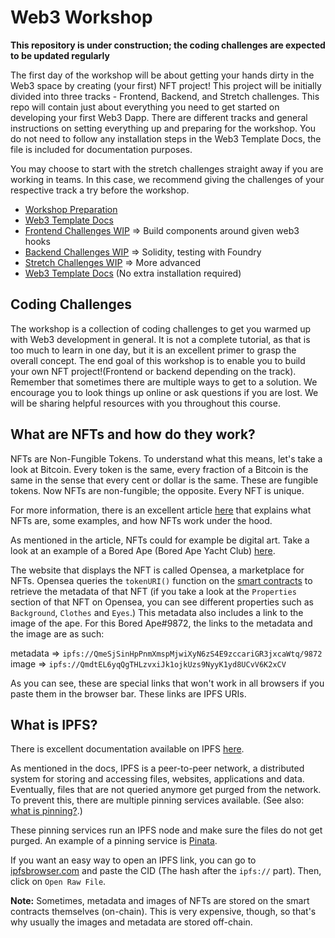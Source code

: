 # Web3 Workshop

**This repository is under construction; the coding challenges are expected to be updated regularly**

The first day of the workshop will be about getting your hands dirty in the Web3 space by creating (your first) NFT project! This project will be initially divided into three tracks - Frontend, Backend, and Stretch challenges. This repo will contain just about everything you need to get started on developing your first Web3 Dapp. There are different tracks and general instructions on setting everything up and preparing for the workshop. You do not need to follow any installation steps in the Web3 Template Docs, the file is included for documentation purposes.

You may choose to start with the stretch challenges straight away if you are working in teams. In this case, we recommend giving the challenges of your respective track a try before the workshop.

- [Workshop Preparation](Workshop-Preparation.md)
- [Web3 Template Docs](Web3-Template.md)
- [Frontend Challenges WIP](Frontend-Challenges.md) => Build components around given web3 hooks
- [Backend Challenges WIP](Backend-Challenges.md) => Solidity, testing with Foundry
- [Stretch Challenges WIP]() => More advanced
- [Web3 Template Docs](Web3-Template.md) (No extra installation required)

## Coding Challenges

The workshop is a collection of coding challenges to get you warmed up with Web3 development in general. It is not a complete tutorial, as that is too much to learn in one day, but it is an excellent primer to grasp the overall concept. The end goal of this workshop is to enable you to build your own NFT project!(Frontend or backend depending on the track). Remember that sometimes there are multiple ways to get to a solution. We encourage you to look things up online or ask questions if you are lost. We will be sharing helpful resources with you throughout this course.

## What are NFTs and how do they work?

NFTs are Non-Fungible Tokens. To understand what this means, let's take a look at Bitcoin. Every token is the same, every fraction of a Bitcoin is the same in the sense that every cent or dollar is the same. These are fungible tokens. Now NFTs are non-fungible; the opposite. Every NFT is unique.

For more information, there is an excellent article [here](https://ethereum.org/en/nft/) that explains what NFTs are, some examples, and how NFTs work under the hood.

As mentioned in the article, NFTs could for example be digital art. Take a look at an example of a Bored Ape (Bored Ape Yacht Club) [here](https://opensea.io/assets/ethereum/0xbc4ca0eda7647a8ab7c2061c2e118a18a936f13d/9872).

The website that displays the NFT is called Opensea, a marketplace for NFTs. Opensea queries the `tokenURI()` function on the [smart contracts](https://ethereum.org/en/smart-contracts/) to retrieve the metadata of that NFT (if you take a look at the `Properties` section of that NFT on Opensea, you can see different properties such as `Background`, `Clothes` and `Eyes`.) This metadata also includes a link to the image of the ape. For this Bored Ape#9872, the links to the metadata and the image are as such:

metadata => `ipfs://QmeSjSinHpPnmXmspMjwiXyN6zS4E9zccariGR3jxcaWtq/9872`
image => `ipfs://QmdtEL6yqQgTHLzvxiJk1ojkUzs9NyyK1yd8UCvV6K2xCV`

As you can see, these are special links that won't work in all browsers if you paste them in the browser bar. These links are IPFS URIs.

## What is IPFS?

There is excellent documentation available on IPFS [here](https://docs.ipfs.tech/concepts/what-is-ipfs/).

As mentioned in the docs, IPFS is a peer-to-peer network, a distributed system for storing and accessing files, websites, applications and data. Eventually, files that are not queried anymore get purged from the network. To prevent this, there are multiple pinning services available. (See also: [what is pinning?](https://docs.ipfs.tech/how-to/pin-files/).)

These pinning services run an IPFS node and make sure the files do not get purged. An example of a pinning service is [Pinata](https://www.pinata.cloud/).

If you want an easy way to open an IPFS link, you can go to [ipfsbrowser.com](https://ipfsbrowser.com/) and paste the CID (The hash after the `ipfs://` part). Then, click on `Open Raw File`.

**Note:** Sometimes, metadata and images of NFTs are stored on the smart contracts themselves (on-chain). This is very expensive, though, so that's why usually the images and metadata are stored off-chain.
